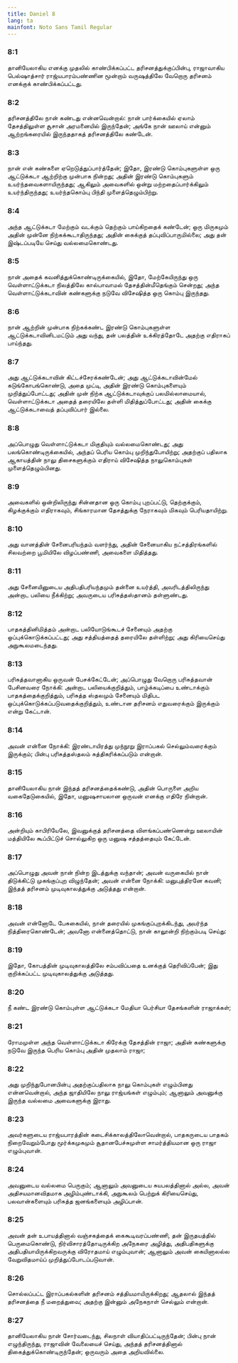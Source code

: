 ```yaml
---
title: Daniel 8
lang: ta
mainfont: Noto Sans Tamil Regular
---
```


###  8:1

தானியேலாகிய எனக்கு முதலில் காண்பிக்கப்பட்ட தரிசனத்துக்குப்பின்பு, ராஜாவாகிய பெல்ஷாத்சார் ராஜ்யபாரம்பண்ணின மூன்றாம் வருஷத்திலே வேறொரு தரிசனம் எனக்குக் காண்பிக்கப்பட்டது.

###  8:2

தரிசனத்திலே நான் கண்டது என்னவென்றால்: நான் பார்க்கையில் ஏலாம் தேசத்திலுள்ள சூசான் அரமனையில் இருந்தேன்; அங்கே நான் ஊலாய் என்னும் ஆற்றங்கரையில் இருந்ததாகத் தரிசனத்திலே கண்டேன்.

###  8:3

நான் என் கண்களை ஏறெடுத்துப்பார்த்தேன்; இதோ, இரண்டு கொம்புகளுள்ள ஒரு ஆட்டுக்கடா ஆற்றிற்கு முன்பாக நின்றது; அதின் இரண்டு கொம்புகளும் உயர்ந்தவைகளாயிருந்தது; ஆகிலும் அவைகளில் ஒன்று மற்றதைப்பார்க்கிலும் உயர்ந்திருந்தது; உயர்ந்தகொம்பு பிந்தி முளைத்தெழும்பிற்று.

###  8:4

அந்த ஆட்டுக்கடா மேற்கும் வடக்கும் தெற்கும் பாய்கிறதைக் கண்டேன்; ஒரு மிருகமும் அதின் முன்னே நிற்கக்கூடாதிருந்தது; அதின் கைக்குத் தப்புவிப்பாருமில்லை; அது தன் இஷ்டப்படியே செய்து வல்லமைகொண்டது.

###  8:5

நான் அதைக் கவனித்துக்கொண்டிருக்கையில், இதோ, மேற்கேயிருந்து ஒரு வெள்ளாட்டுக்கடா நிலத்திலே கால்பாவாமல் தேசத்தின்மீதெங்கும் சென்றது; அந்த வெள்ளாட்டுக்கடாவின் கண்களுக்கு நடுவே விசேஷித்த ஒரு கொம்பு இருந்தது.

###  8:6

நான் ஆற்றின் முன்பாக நிற்கக்கண்ட இரண்டு கொம்புகளுள்ள ஆட்டுக்கடாவினிடமட்டும் அது வந்து, தன் பலத்தின் உக்கிரத்தோடே அதற்கு எதிராகப் பாய்ந்தது.

###  8:7

அது ஆட்டுக்கடாவின் கிட்டச்சேரக்கண்டேன்; அது ஆட்டுக்கடாவின்மேல் கடுங்கோபங்கொண்டு, அதை முட்டி, அதின் இரண்டு கொம்புகளையும் முறித்துப்போட்டது; அதின் முன் நிற்க ஆட்டுக்கடாவுக்குப் பலமில்லாமையால், வெள்ளாட்டுக்கடா அதைத் தரையிலே தள்ளி மிதித்துப்போட்டது; அதின் கைக்கு ஆட்டுக்கடாவைத் தப்புவிப்பார் இல்லை.

###  8:8

அப்பொழுது வெள்ளாட்டுக்கடா மிகுதியும் வல்லமைகொண்டது; அது பலங்கொண்டிருக்கையில், அந்தப் பெரிய கொம்பு முறிந்துபோயிற்று; அதற்குப் பதிலாக ஆகாயத்தின் நாலு திசைகளுக்கும் எதிராய் விசேஷித்த நாலுகொம்புகள் முளைத்தெழும்பினது.

###  8:9

அவைகளில் ஒன்றிலிருந்து சின்னதான ஒரு கொம்பு புறப்பட்டு, தெற்குக்கும், கிழக்குக்கும் எதிராகவும், சிங்காரமான தேசத்துக்கு நேராகவும் மிகவும் பெரியதாயிற்று.

###  8:10

அது வானத்தின் சேனைபரியந்தம் வளர்ந்து, அதின் சேனையாகிய நட்சத்திரங்களில் சிலவற்றை பூமியிலே விழப்பண்ணி, அவைகளை மிதித்தது.

###  8:11

அது சேனையினுடைய அதிபதிபரியந்தமும் தன்னை உயர்த்தி, அவரிடத்திலிருந்து அன்றாட பலியை நீக்கிற்று; அவருடைய பரிசுத்தஸ்தானம் தள்ளுண்டது.

###  8:12

பாதகத்தினிமித்தம் அன்றாட பலியோடுங்கூடச் சேனையும் அதற்கு ஒப்புக்கொடுக்கப்பட்டது; அது சத்தியத்தைத் தரையிலே தள்ளிற்று; அது கிரியைசெய்து அநுகூலமடைந்தது.

###  8:13

பரிசுத்தவானாகிய ஒருவன் பேசக்கேட்டேன்; அப்பொழுது வேறொரு பரிசுத்தவான் பேசினவரை நோக்கி: அன்றாட பலியைக்குறித்தும், பாழ்க்கடிப்பை உண்டாக்கும் பாதகத்தைக்குறித்தும், பரிசுத்த ஸ்தலமும் சேனையும் மிதிபட ஒப்புக்கொடுக்கப்படுவதைக்குறித்தும், உண்டான தரிசனம் எதுவரைக்கும் இருக்கும் என்று கேட்டான்.

###  8:14

அவன் என்னை நோக்கி: இரண்டாயிரத்து முந்நூறு இராப்பகல் செல்லும்வரைக்கும் இருக்கும்; பின்பு பரிசுத்தஸ்தலம் சுத்திகரிக்கப்படும் என்றான்.

###  8:15

தானியேலாகிய நான் இந்தத் தரிசனத்தைக்கண்டு, அதின் பொருளை அறிய வகைதேடுகையில், இதோ, மனுஷசாயலான ஒருவன் எனக்கு எதிரே நின்றான்.

###  8:16

அன்றியும் காபிரியேலே, இவனுக்குத் தரிசனத்தை விளங்கப்பண்ணென்று ஊலாயின் மத்தியிலே கூப்பிட்டுச் சொல்லுகிற ஒரு மனுஷ சத்தத்தையும் கேட்டேன்.

###  8:17

அப்பொழுது அவன் நான் நின்ற இடத்துக்கு வந்தான்; அவன் வருகையில் நான் திடுக்கிட்டு முகங்குப்புற விழுந்தேன்; அவன் என்னை நோக்கி: மனுபுத்திரனே கவனி; இந்தத் தரிசனம் முடிவுகாலத்துக்கு அடுத்தது என்றான்.

###  8:18

அவன் என்னோடே பேசுகையில், நான் தரையில் முகங்குப்புறக்கிடந்து, அயர்ந்த நித்திரைகொண்டேன்; அவனோ என்னைத்தொட்டு, நான் காலூன்றி நிற்கும்படி செய்து:

###  8:19

இதோ, கோபத்தின் முடிவுகாலத்திலே சம்பவிப்பதை உனக்குத் தெரிவிப்பேன்; இது குறிக்கப்பட்ட முடிவுகாலத்துக்கு அடுத்தது.

###  8:20

நீ கண்ட இரண்டு கொம்புள்ள ஆட்டுக்கடா மேதியா பெர்சியா தேசங்களின் ராஜாக்கள்;

###  8:21

ரோமமுள்ள அந்த வெள்ளாட்டுக்கடா கிரேக்கு தேசத்தின் ராஜா; அதின் கண்களுக்கு நடுவே இருந்த பெரிய கொம்பு அதின் முதலாம் ராஜா;

###  8:22

அது முறிந்துபோனபின்பு அதற்குப்பதிலாக நாலு கொம்புகள் எழும்பினது என்னவென்றால், அந்த ஜாதியிலே நாலு ராஜ்யங்கள் எழும்பும்; ஆனாலும் அவனுக்கு இருந்த வல்லமை அவைகளுக்கு இராது.

###  8:23

அவர்களுடைய ராஜ்யபாரத்தின் கடைசிக்காலத்திலோவென்றால், பாதகருடைய பாதகம் நிறைவேறும்போது மூர்க்கமுகமும் சூதானபேச்சுமுள்ள சாமர்த்தியமான ஒரு ராஜா எழும்புவான்.

###  8:24

அவனுடைய வல்லமை பெருகும்; ஆனாலும் அவனுடைய சுயபலத்தினால் அல்ல, அவன் அதிசயமானவிதமாக அழிம்புண்டாக்கி, அநுகூலம் பெற்றுக் கிரியைசெய்து, பலவான்களையும் பரிசுத்த ஜனங்களையும் அழிப்பான்.

###  8:25

அவன் தன் உபாயத்தினால் வஞ்சகத்தைக் கைகூடிவரப்பண்ணி, தன் இருதயத்தில் பெருமைகொண்டு, நிர்விசாரத்தோடிருக்கிற அநேகரை அழித்து, அதிபதிகளுக்கு அதிபதியாயிருக்கிறவருக்கு விரோதமாய் எழும்புவான்; ஆனாலும் அவன் கையினாலல்ல வேறுவிதமாய்ப் முறித்துப்போடப்படுவான்.

###  8:26

சொல்லப்பட்ட இராப்பகல்களின் தரிசனம் சத்தியமாயிருக்கிறது; ஆதலால் இந்தத் தரிசனத்தை நீ மறைத்துவை; அதற்கு இன்னும் அநேகநாள் செல்லும் என்றான்.

###  8:27

தானியேலாகிய நான் சோர்வடைந்து, சிலநாள் வியாதிப்பட்டிருந்தேன்; பின்பு நான் எழுந்திருந்து, ராஜாவின் வேலையைச் செய்து, அந்தத் தரிசனத்தினால் திகைத்துக்கொண்டிருந்தேன்; ஒருவரும் அதை அறியவில்லை.

